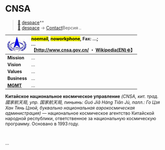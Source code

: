 # CNSA
> [🚀](../index/index.md) [despace](index.md)**  
>  [🚀](../index/index.md) [despace](index.md) → [Contact](contact.md)Версия ..

|[![](f/con/c/cnsa_logo1_thumb.jpg)](f/con/c/cnsa_logo1.png)|<mark>noemail</mark>, <mark>noworkphone</mark>, Fax: …;<br> *…*<br> 【<http://www.cnsa.gov.cn/> ・ [Wikipedia(EN) ⎆](https://en.wikipedia.org/wiki/China_National_Space_Administration)】|
|:--|:--|
|**Mission**|…|
|**Vision**|…|
|**Values**|…|
|**Business**|…|
|**[MGMT](mgmt.md)**|…|

**Китайское национальное космическое управление** *(CNSA, кит. трад. 國家航天局, упр. 国家航天局, пиньинь: Guó Jiā Háng Tiān Jú, палл.: Го Цзя Хан Тянь Цзюй, буквально национальная аэрокосмическая администрация)* — национальное космическое агентство Китайской народной республики, ответственное за национальную космическую программу. Основано в 1993 году.

<p style="page-break-after:always"> </p>

…
